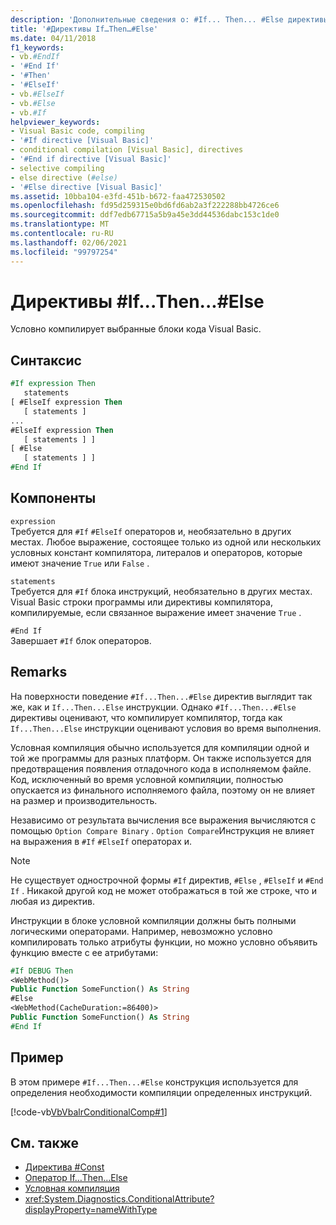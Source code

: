 ```yaml
---
description: 'Дополнительные сведения о: #If... Then... #Else директивы'
title: '#Директивы If…Then…#Else'
ms.date: 04/11/2018
f1_keywords:
- vb.#EndIf
- '#End If'
- '#Then'
- '#ElseIf'
- vb.#ElseIf
- vb.#Else
- vb.#If
helpviewer_keywords:
- Visual Basic code, compiling
- '#If directive [Visual Basic]'
- conditional compilation [Visual Basic], directives
- '#End if directive [Visual Basic]'
- selective compiling
- else directive (#else)
- '#Else directive [Visual Basic]'
ms.assetid: 10bba104-e3fd-451b-b672-faa472530502
ms.openlocfilehash: fd95d259315e0bd6fd6ab2a3f222288bb4726ce6
ms.sourcegitcommit: ddf7edb67715a5b9a45e3dd44536dabc153c1de0
ms.translationtype: MT
ms.contentlocale: ru-RU
ms.lasthandoff: 02/06/2021
ms.locfileid: "99797254"
---
```

# <a name="ifthenelse-directives"></a>Директивы #If...Then...#Else

Условно компилирует выбранные блоки кода Visual Basic.

## <a name="syntax"></a>Синтаксис

```vb
#If expression Then
   statements
[ #ElseIf expression Then
   [ statements ]
...
#ElseIf expression Then
   [ statements ] ]
[ #Else
   [ statements ] ]
#End If
```

## <a name="parts"></a>Компоненты

`expression`  
Требуется для `#If` `#ElseIf` операторов и, необязательно в других местах. Любое выражение, состоящее только из одной или нескольких условных констант компилятора, литералов и операторов, которые имеют значение `True` или `False` .

`statements`  
Требуется для `#If` блока инструкций, необязательно в других местах. Visual Basic строки программы или директивы компилятора, компилируемые, если связанное выражение имеет значение `True` .

`#End If`  
Завершает `#If` блок операторов.

## <a name="remarks"></a>Remarks

На поверхности поведение `#If...Then...#Else` директив выглядит так же, как и `If...Then...Else` инструкции. Однако `#If...Then...#Else` директивы оценивают, что компилирует компилятор, тогда как `If...Then...Else` инструкции оценивают условия во время выполнения.

Условная компиляция обычно используется для компиляции одной и той же программы для разных платформ. Он также используется для предотвращения появления отладочного кода в исполняемом файле. Код, исключенный во время условной компиляции, полностью опускается из финального исполняемого файла, поэтому он не влияет на размер и производительность.

Независимо от результата вычисления все выражения вычисляются с помощью `Option Compare Binary` . `Option Compare`Инструкция не влияет на выражения в `#If` `#ElseIf` операторах и.

> [!NOTE]
> Не существует однострочной формы `#If` директив, `#Else` , `#ElseIf` и `#End If` . Никакой другой код не может отображаться в той же строке, что и любая из директив.

Инструкции в блоке условной компиляции должны быть полными логическими операторами. Например, невозможно условно компилировать только атрибуты функции, но можно условно объявить функцию вместе с ее атрибутами:

```vb
#If DEBUG Then
<WebMethod()>
Public Function SomeFunction() As String
#Else
<WebMethod(CacheDuration:=86400)>
Public Function SomeFunction() As String
#End If
```

## <a name="example"></a>Пример

В этом примере `#If...Then...#Else` конструкция используется для определения необходимости компиляции определенных инструкций.

[!code-vb[VbVbalrConditionalComp#1](~/samples/snippets/visualbasic/VS_Snippets_VBCSharp/VbVbalrConditionalComp/VB/Class1.vb#1)]

## <a name="see-also"></a>См. также

- [Директива #Const](const-directive.md)
- [Оператор If…Then…Else](../statements/if-then-else-statement.md)
- [Условная компиляция](../../programming-guide/program-structure/conditional-compilation.md)
- <xref:System.Diagnostics.ConditionalAttribute?displayProperty=nameWithType>
